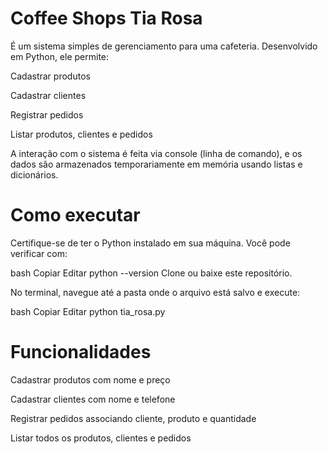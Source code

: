 # Coffee Shops Tia Rosa
É um sistema simples de gerenciamento para uma cafeteria. Desenvolvido em Python, ele permite:

Cadastrar produtos

Cadastrar clientes

Registrar pedidos

Listar produtos, clientes e pedidos

A interação com o sistema é feita via console (linha de comando), e os dados são armazenados temporariamente em memória usando listas e dicionários.

# Como executar
Certifique-se de ter o Python instalado em sua máquina.
Você pode verificar com:

bash
Copiar
Editar
python --version
Clone ou baixe este repositório.

No terminal, navegue até a pasta onde o arquivo está salvo e execute:

bash
Copiar
Editar
python tia_rosa.py

# Funcionalidades
 Cadastrar produtos com nome e preço

 Cadastrar clientes com nome e telefone

 Registrar pedidos associando cliente, produto e quantidade

 Listar todos os produtos, clientes e pedidos




